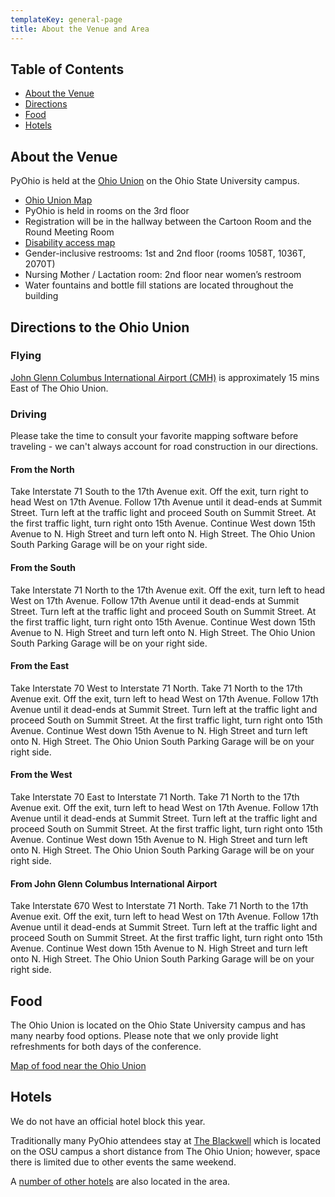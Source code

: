 ```yaml
---
templateKey: general-page
title: About the Venue and Area
---
```


## Table of Contents

- [About the Venue](#about-the-venue)
- [Directions](#directions-to-the-ohio-union)
- [Food](#food)
- [Hotels](#hotels)

## About the Venue

PyOhio is held at the [Ohio Union](https://ohiounion.osu.edu/) on the Ohio State University campus.

- [Ohio Union Map](https://ohiounion.osu.edu/whats_inside/building_maps/)
- PyOhio is held in rooms on the 3rd floor
- Registration will be in the hallway between the Cartoon Room and the Round Meeting Room
- [Disability access map](https://ohiounion.osu.edu/posts/documents/ohio-union-disability-map.pdf)
- Gender-inclusive restrooms: 1st and 2nd floor (rooms 1058T, 1036T, 2070T)
- Nursing Mother / Lactation room: 2nd floor near women’s restroom
- Water fountains and bottle fill stations are located throughout the building

## Directions to the Ohio Union

### Flying

[John Glenn Columbus International Airport (CMH)](https://flycolumbus.com/) is approximately 15 mins East of The Ohio Union.

### Driving

Please take the time to consult your favorite mapping software before traveling - we can't always account for road construction in our directions.

#### From the North

Take Interstate 71 South to the 17th Avenue exit. Off the exit, turn right to head West on 17th Avenue. Follow 17th Avenue until it dead-ends at Summit Street. Turn left at the traffic light and proceed South on Summit Street. At the first traffic light, turn right onto 15th Avenue. Continue West down 15th Avenue to N. High Street and turn left onto N. High Street. The Ohio Union South Parking Garage will be on your right side.

#### From the South

Take Interstate 71 North to the 17th Avenue exit. Off the exit, turn left to head West on 17th Avenue. Follow 17th Avenue until it dead-ends at Summit Street. Turn left at the traffic light and proceed South on Summit Street. At the first traffic light, turn right onto 15th Avenue. Continue West down 15th Avenue to N. High Street and turn left onto N. High Street. The Ohio Union South Parking Garage will be on your right side.

#### From the East

Take Interstate 70 West to Interstate 71 North. Take 71 North to the 17th Avenue exit. Off the exit, turn left to head West on 17th Avenue. Follow 17th Avenue until it dead-ends at Summit Street. Turn left at the traffic light and proceed South on Summit Street. At the first traffic light, turn right onto 15th Avenue. Continue West down 15th Avenue to N. High Street and turn left onto N. High Street. The Ohio Union South Parking Garage will be on your right side.

#### From the West

Take Interstate 70 East to Interstate 71 North. Take 71 North to the 17th Avenue exit. Off the exit, turn left to head West on 17th Avenue. Follow 17th Avenue until it dead-ends at Summit Street. Turn left at the traffic light and proceed South on Summit Street. At the first traffic light, turn right onto 15th Avenue. Continue West down 15th Avenue to N. High Street and turn left onto N. High Street. The Ohio Union South Parking Garage will be on your right side.

#### From John Glenn Columbus International Airport

Take Interstate 670 West to Interstate 71 North. Take 71 North to the 17th Avenue exit. Off the exit, turn left to head West on 17th Avenue. Follow 17th Avenue until it dead-ends at Summit Street. Turn left at the traffic light and proceed South on Summit Street. At the first traffic light, turn right onto 15th Avenue. Continue West down 15th Avenue to N. High Street and turn left onto N. High Street. The Ohio Union South Parking Garage will be on your right side.

## Food

The Ohio Union is located on the Ohio State University campus and has many nearby food options. Please note that we only provide light refreshments for both days of the conference.

[Map of food near the Ohio Union](https://www.google.com/maps/search/Food+/@39.9983606,-83.0121964,16z/data=!3m1!4b1!4m8!2m7!3m6!1sFood+!2sOhio+Union,+Columbus,+OH+43210!3s0x88388eb8e1ad7407:0x6eb50adaef6f6294!4m2!1d-83.00776!2d39.998361)

## Hotels

We do not have an official hotel block this year.

Traditionally many PyOhio attendees stay at [The Blackwell](https://www.theblackwell.com/) which is located on the OSU campus a short distance from The Ohio Union; however, space there is limited due to other events the same weekend.

A [number of other hotels](https://www.google.com/maps/search/hotel/@39.9983564,-83.0254681,14z/data=!3m1!4b1!4m16!2m15!3m6!1shotel!2sOhio+Union,+Columbus,+OH+43210!3s0x88388eb8e1ad7407:0x6eb50adaef6f6294!4m2!1d-83.00776!2d39.998361!5m6!5m4!1s2019-07-26!2i3!4m1!1i1!10e1!6e3) are also located in the area.
